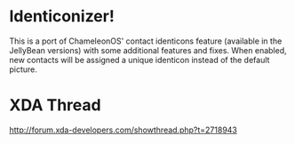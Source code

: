 Identiconizer!
==============
This is a port of ChameleonOS' contact identicons feature (available in the
JellyBean versions) with some additional features and fixes.
When enabled, new contacts will be assigned a unique identicon instead of the
default picture.

XDA Thread
==========
http://forum.xda-developers.com/showthread.php?t=2718943
